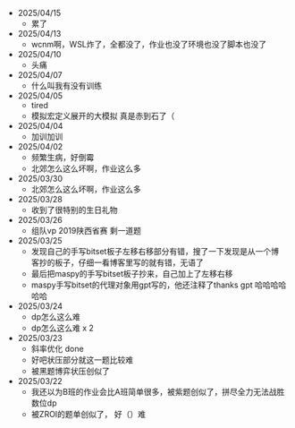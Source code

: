 - 2025/04/15
  - 累了
- 2025/04/13
  - wcnm啊，WSL炸了，全都没了，作业也没了环境也没了脚本也没了
- 2025/04/10
  - 头痛
- 2025/04/07
  - 什么叫我有没有训练
- 2025/04/05
  - tired
  - 模拟宏定义展开的大模拟 真是赤到石了（
- 2025/04/04
  - 加训加训
- 2025/04/02
  - 频繁生病，好倒霉
  - 北郊怎么这么坏啊，作业这么多
- 2025/03/30
  - 北郊怎么这么坏啊，作业这么多
- 2025/03/28
  - 收到了很特别的生日礼物
- 2025/03/26
  - 组队vp 2019陕西省赛 剩一道题
- 2025/03/25
  - 发现自己的手写bitset板子左移右移部分有错，搜了一下发现是从一个博客抄的板子，仔细一看博客里写的就有错，无语了
  - 最后把maspy的手写bitset板子抄来，自己加上了左移右移
  - maspy手写bitset的代理对象用gpt写的，他还注释了thanks gpt 哈哈哈哈哈哈
- 2025/03/24
  - dp怎么这么难 
  - dp怎么这么难 x 2 
- 2025/03/23 
  - 斜率优化 done
  - 好吧状压部分就这一题比较难
  - 被黑题博弈状压创似了
- 2025/03/22
  - 我还以为B班的作业会比A班简单很多，被紫题创似了，拼尽全力无法战胜数位dp
  - 被ZROI的题单创似了， 好（）难